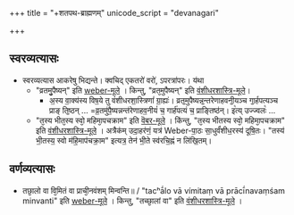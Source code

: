 +++
title = "+शतपथ-ब्राह्मणम्"
unicode_script = "devanagari"

+++

## स्वरव्यत्यासः
- स्वरव्यत्यास आकरेषु भिद्यन्ते। क्वचिद् एकतरो॑ वरो॑, ऽपरत्रा॑परः। य॑था
  - "व्रतमु᳘पैष्यन्" इति [weber-मूले](https://archive.org/details/in.ernet.dli.2015.345335/page/n17/mode/2up) । किन्तु, "व्रत᳘मुपैष्यन्" इति [वंशीधरशास्त्रि-मूले](https://archive.org/details/satapatha_bahmanam_with_sayana_bhashya__harisvami_bhashya_ed._vamsidhara_sastri_1940_gangavishnu/Satapatha%20Bahmanam%20with%20Sayana%20Bhashya%20%26%20Harisvami%20Bhashya%20Part%201%20-%20Vamsidhara%20Sastri%201940%20%28Gangavishnu%29/page/n100/mode/1up?view=theater)। 
    - अ॒स्य वा॒क्य॑स्य विष॒ये तु वं॑शीधरशा॒स्त्रिणां॑ ग्रा॒ह्यः॑। व्रतॖमुपैष्यन्नॖन्तरेणाहवनीॖयञ्च गाॖर्हपत्यञ्च प्राङ् तिॖष्ठन् ... =व्र॒तमु॑पै॒ष्यन्नन्त॑रेणाहव॒नीयं॑ च॒ गार्ह॑पत्यं च॒ प्राङ्तिष्ठ॑न्। इ꣡त्य् उज्ज्वलः꣡ ...
  - "त᳘स्य भीत᳘स्य स्वो᳘ महिमा᳘पचक्राम" इति [वॆबर-मूले](https://archive.org/details/in.ernet.dli.2015.345335/page/n167/mode/1up) ।  कि॑न्तु, "त᳘स्य भीतस्य स्वो᳘ महिमा᳘पचक्राम" इति [वंशीधरशास्त्रि-मूले](https://archive.org/details/satapatha_bahmanam_with_sayana_bhashya__harisvami_bhashya_ed._vamsidhara_sastri_1940_gangavishnu/Satapatha%20Bahmanam%20with%20Sayana%20Bhashya%20%26%20Harisvami%20Bhashya%20Part%201%20-%20Vamsidhara%20Sastri%201940%20%28Gangavishnu%29/page/n505/mode/1up) । अत्रैक॑म् उदा॒हर॑णं॒ यत्र॑ Weber-पा॒ठः सा॒धुर्वं॑शीध॒रस्य॑  दूषि॒तः। "तस्य॑ भी॒तस्य॒ स्वो म॑हि॒माप॑चक्रा॒म" इत्यत्र॒ तेन॑ भी॒ते स्व॑रचि॒ह्नं न लि॑खि॒तम्।

## वर्णव्यत्यासः
- तछा᳘लो वा वि᳘मितं वा प्राची᳘नवंशम् मिन्वन्ति॥ / "tacʰā́lo vā vímitaṃ vā prācī́navaṃśam minvanti" इति [weber-मूले](https://archive.org/details/in.ernet.dli.2015.345335/page/n239/mode/1up?view=theater) । किन्तु, "तच्छा᳘लां वा" इति [वंशीधरशास्त्रि-मूले](https://archive.org/details/satapatha_bahmanam_with_sayana_bhashya__harisvami_bhashya_ed._vamsidhara_sastri_1940_gangavishnu/Satapatha%20Bahmanam%20with%20Sayana%20Bhashya%20%26%20Harisvami%20Bhashya%20Part%202%20-%20Vamsidhara%20Sastri%201940%20%28Gangavishnu/page/n69/mode/2up?view=theater) ।  
